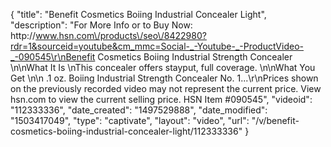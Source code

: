 {
    "title": "Benefit Cosmetics Boiing Industrial Concealer  Light",
    "description": "For More Info or to Buy Now: http:\/\/www.hsn.com\/products\/seo\/8422980?rdr=1&sourceid=youtube&cm_mmc=Social-_-Youtube-_-ProductVideo-_-090545\r\nBenefit Cosmetics Boiing Industrial Strength Concealer  \n\nWhat It Is \nThis concealer offers stayput, full coverage. \n\nWhat You Get \n\n    .1 oz. Boiing Industrial Strength Concealer  No. 1...\r\nPrices shown on the previously recorded video may not represent the current price.  View hsn.com to view the current selling price. HSN Item #090545",
    "videoid": "112333336",
    "date_created": "1497529888",
    "date_modified": "1503417049",
    "type": "captivate",
    "layout": "video",
    "url": "\/v\/benefit-cosmetics-boiing-industrial-concealer-light\/112333336"
}